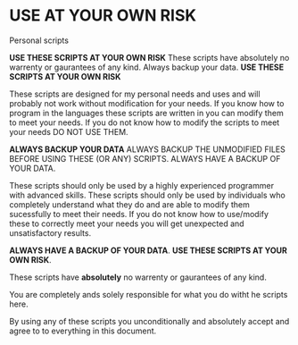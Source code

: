 # USE AT YOUR OWN RISK
Personal scripts 

**USE THESE SCRIPTS AT YOUR OWN RISK**
These scripts have absolutely no warrenty or gaurantees of any kind. Always backup your data.
**USE THESE SCRIPTS AT YOUR OWN RISK**

These scripts are designed for my personal needs and uses and will probably not work without modification for your needs. If you know how to program in the languages these scripts are written in you can modify them to meet your needs. If you do not know how to modify the scripts to meet your needs DO NOT USE THEM.

**ALWAYS BACKUP YOUR DATA**
ALWAYS BACKUP THE UNMODIFIED FILES BEFORE USING THESE (OR ANY) SCRIPTS.
ALWAYS HAVE A BACKUP OF YOUR DATA. 

These scripts should only be used by a highly experienced programmer with advanced skills. 
These scripts should only be used by individuals who completely understand what they do and are able to modify them sucessfully to meet their needs.
If you do not know how to use/modify these to correctly meet your needs you will get unexpected and unsatisfactory results.

**ALWAYS HAVE A BACKUP OF YOUR DATA**.
**USE THESE SCRIPTS AT YOUR OWN RISK**.

These scripts have **absolutely** no warrenty or gaurantees of any kind.

You are completely ands solely responsible for what you do witht he scripts here.

By using any of these scripts you unconditionally and absolutely accept and agree to to everything in this document.
